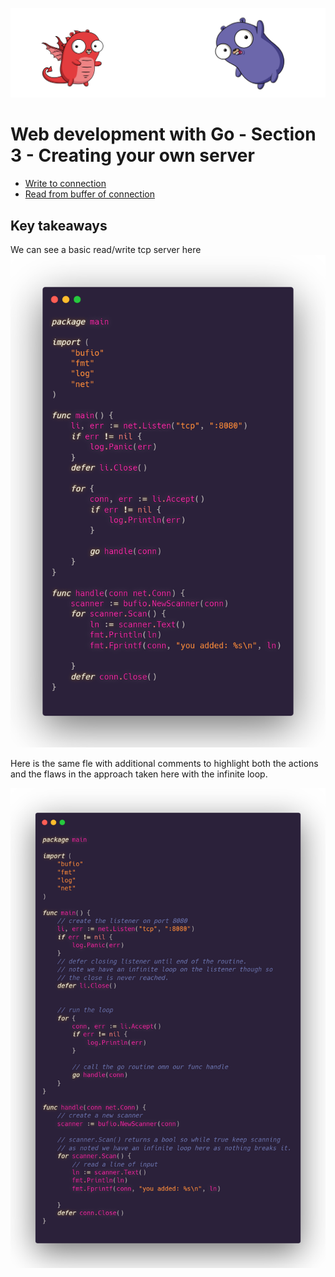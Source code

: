 ![](/assets/gologo.png)

# Web development with Go - Section 3 - Creating your own server

- [Write to connection](/web/src/goWebMcLeod/S3-servers/01-write-to-conection)
- [Read from buffer of connection](/web/src/goWebMcLeod/S3-servers/02-reading-from-connection)

## Key takeaways

We can see a basic read/write tcp server here
![](/assets/web/goWebMcLeod/S3/tcpreadwrite.png)

Here is the same fle with additional comments to highlight both the actions and the flaws in the approach taken here with the infinite loop.

![](/assets/web/goWebMcLeod/S3/tcpreadwritecomment.png)
